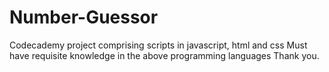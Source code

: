 # Number-Guessor
Codecademy project comprising scripts in javascript, html and css
Must have requisite knowledge in the above programming languages
Thank you.
